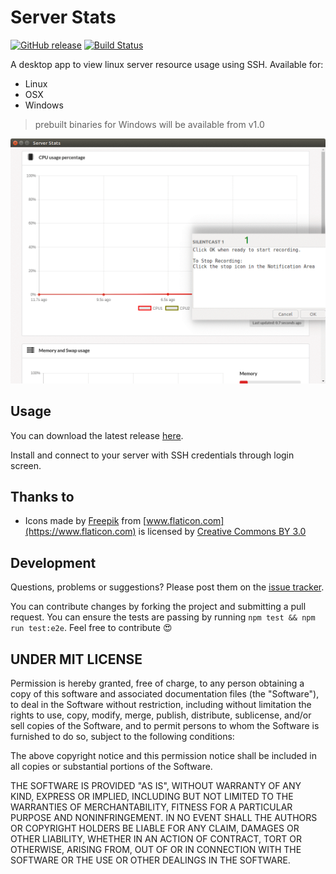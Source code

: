 Server Stats
========
[![GitHub release](https://img.shields.io/github/release/amalfra/server-stats.svg)](https://github.com/amalfra/server-stats/releases)
[![Build Status](https://travis-ci.org/amalfra/server-stats.svg?branch=master)](https://travis-ci.org/amalfra/server-stats)

A desktop app to view linux server resource usage using SSH. Available for:
* Linux
* OSX
* Windows
> prebuilt binaries for Windows will be available from v1.0

![demo](https://raw.githubusercontent.com/amalfra/server-stats/master/.images/demo.gif)

## Usage
You can download the latest release [here](https://github.com/amalfra/server-stats/releases).

Install and connect to your server with SSH credentials through login screen.

## Thanks to
* Icons made by [Freepik](http://www.freepik.com) from [www.flaticon.com](https://www.flaticon.com) is licensed by [Creative Commons BY 3.0](http://creativecommons.org/licenses/by/3.0/)

## Development

Questions, problems or suggestions? Please post them on the [issue tracker](https://github.com/amalfra/server-stats/issues).

You can contribute changes by forking the project and submitting a pull request. You can ensure the tests are passing by running ```npm test && npm run test:e2e```. Feel free to contribute :heart_eyes:

## UNDER MIT LICENSE

Permission is hereby granted, free of charge, to any person obtaining a copy of this software and associated documentation files (the "Software"), to deal in the Software without restriction, including without limitation the rights to use, copy, modify, merge, publish, distribute, sublicense, and/or sell copies of the Software, and to permit persons to whom the Software is furnished to do so, subject to the following conditions:

The above copyright notice and this permission notice shall be included in all copies or substantial portions of the Software.

THE SOFTWARE IS PROVIDED "AS IS", WITHOUT WARRANTY OF ANY KIND, EXPRESS OR IMPLIED, INCLUDING BUT NOT LIMITED TO THE WARRANTIES OF MERCHANTABILITY, FITNESS FOR A PARTICULAR PURPOSE AND NONINFRINGEMENT. IN NO EVENT SHALL THE AUTHORS OR COPYRIGHT HOLDERS BE LIABLE FOR ANY CLAIM, DAMAGES OR OTHER LIABILITY, WHETHER IN AN ACTION OF CONTRACT, TORT OR OTHERWISE, ARISING FROM, OUT OF OR IN CONNECTION WITH THE SOFTWARE OR THE USE OR OTHER DEALINGS IN THE SOFTWARE.
